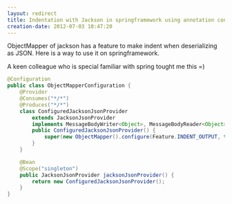 ```yaml
---
layout: redirect
title: Indentation with Jackson in springframework using annotation configuration
creation-date: 2012-07-03 10:47:20
---
```

ObjectMapper of jackson has a feature to make indent when deserializing as JSON.
Here is a way to use it on springframework.

A keen colleague who is special familiar with spring tought me this =)

```java
@Configuration
public class ObjectMapperConfiguration {
    @Provider
    @Consumes("*/*")
    @Produces("*/*")
    class ConfiguredJacksonJsonProvider
        extends JacksonJsonProvider
        implements MessageBodyWriter<Object>, MessageBodyReader<Object> {
        public ConfiguredJacksonJsonProvider() {
            super(new ObjectMapper().configure(Feature.INDENT_OUTPUT, true));
        }
    }

    @Bean
    @Scope("singleton")
    public JacksonJsonProvider jacksonJsonProvider() {
        return new ConfiguredJacksonJsonProvider();
    }
}
```
